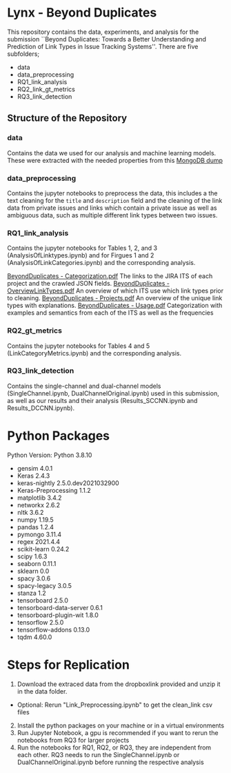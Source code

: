 # Lynx - Beyond Duplicates
This repository contains the data, experiments, and analysis for the submission ``Beyond Duplicates: Towards a Better Understanding and Prediction of Link Types in Issue Tracking Systems''.
There are five subfolders;
- data
- data_preprocessing
- RQ1_link_analysis
- RQ2_link_gt_metrics
- RQ3_link_detection

## Structure of the Repository

### data
Contains the data we used for our analysis and machine learning models.
These were extracted with the needed properties from this [MongoDB dump](https://www.dropbox.com/sh/ma1hgeafg34chb2/AAD05Vc9H_shEbkFJ47jjv4Na)

### data_preprocessing
Contains the jupyter notebooks to preprocess the data, this includes a the text cleaning for the ``title`` and ``description`` field and the cleaning of the link data from private issues and links which contain a private issue as well as ambiguous data, such as multiple different link types between two issues.

### RQ1_link_analysis
Contains the jupyter notebooks for Tables 1, 2, and 3 (AnalysisOfLinktypes.ipynb) and for Firgues 1 and 2 (AnalysisOfLinkCategories.ipynb) and the corresponding analysis. 

[BeyondDuplicates - Categorization.pdf](https://github.com/RegenKordel/LYNX-BeyondDuplicates/files/7105539/BeyondDuplicates.-.Categorization.pdf)
The links to the JIRA ITS of each project and the crawled JSON fields.
[BeyondDuplicates - OverviewLinkTypes.pdf](https://github.com/RegenKordel/LYNX-BeyondDuplicates/files/7105540/BeyondDuplicates.-.OverviewLinkTypes.pdf)
An overview of which ITS use which link types prior to cleaning.
[BeyondDuplicates - Projects.pdf](https://github.com/RegenKordel/LYNX-BeyondDuplicates/files/7105541/BeyondDuplicates.-.Projects.pdf)
An overview of the unique link types with explanations.
[BeyondDuplicates - Usage.pdf](https://github.com/RegenKordel/LYNX-BeyondDuplicates/files/7105542/BeyondDuplicates.-.Usage.pdf)
Categorization with examples and semantics from each of the ITS as well as the frequencies
 
### RQ2_gt_metrics
Contains the jupyter notebooks for Tables 4 and 5 (LinkCategoryMetrics.ipynb) and the corresponding analysis.

### RQ3_link_detection
Contains the single-channel and dual-channel models (SingleChannel.ipynb, DualChannelOriginal.ipynb) used in this submission, as well as our results and their analysis (Results_SCCNN.ipynb and Results_DCCNN.ipynb).

# Python Packages
Python Version: Python 3.8.10

- gensim                   4.0.1                      
- Keras                    2.4.3              
- keras-nightly            2.5.0.dev2021032900
- Keras-Preprocessing      1.1.2                     
- matplotlib               3.4.2                        
- networkx                 2.6.2              
- nltk                     3.6.2              
- numpy                    1.19.5                      
- pandas                   1.2.4                         
- pymongo                  3.11.4                   
- regex                    2021.4.4                
- scikit-learn             0.24.2             
- scipy                    1.6.3              
- seaborn                  0.11.1                       
- sklearn                  0.0                      
- spacy                    3.0.6              
- spacy-legacy             3.0.5                   
- stanza                   1.2                
- tensorboard              2.5.0              
- tensorboard-data-server  0.6.1              
- tensorboard-plugin-wit   1.8.0              
- tensorflow               2.5.0              
- tensorflow-addons        0.13.0             
- tqdm                     4.60.0             

# Steps for Replication
1. Download the extraced data from the dropboxlink provided and unzip it in the data folder.
- Optional: Rerun "Link_Preprocessing.ipynb" to get the clean_link csv files
2. Install the python packages on your machine or in a virtual environments
3. Run Jupyter Notebook, a gpu is recommended if you want to rerun the notebooks from RQ3 for larger projects
4. Run the notebooks for RQ1, RQ2, or RQ3, they are independent from each other. RQ3 needs to run the SingleChannel.ipynb or DualChannelOriginal.ipynb before running the respective analysis
